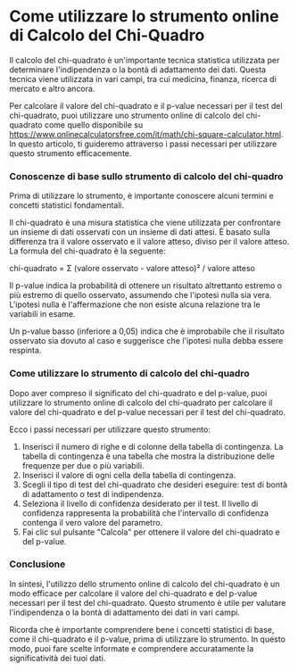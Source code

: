 Come utilizzare lo strumento online di Calcolo del Chi-Quadro
=============================================================

Il calcolo del chi-quadrato è un'importante tecnica statistica utilizzata per determinare l'indipendenza o la bontà di adattamento dei dati. Questa tecnica viene utilizzata in vari campi, tra cui medicina, finanza, ricerca di mercato e altro ancora.

Per calcolare il valore del chi-quadrato e il p-value necessari per il test del chi-quadrato, puoi utilizzare uno strumento online di calcolo del chi-quadrato come quello disponibile su <https://www.onlinecalculatorsfree.com/it/math/chi-square-calculator.html>. In questo articolo, ti guideremo attraverso i passi necessari per utilizzare questo strumento efficacemente.

### Conoscenze di base sullo strumento di calcolo del chi-quadro

Prima di utilizzare lo strumento, è importante conoscere alcuni termini e concetti statistici fondamentali.

Il chi-quadrato è una misura statistica che viene utilizzata per confrontare un insieme di dati osservati con un insieme di dati attesi. È basato sulla differenza tra il valore osservato e il valore atteso, diviso per il valore atteso. La formula del chi-quadrato è la seguente:

chi-quadrato = Σ (valore osservato - valore atteso)² / valore atteso

Il p-value indica la probabilità di ottenere un risultato altrettanto estremo o più estremo di quello osservato, assumendo che l'ipotesi nulla sia vera. L'ipotesi nulla è l'affermazione che non esiste alcuna relazione tra le variabili in esame.

Un p-value basso (inferiore a 0,05) indica che è improbabile che il risultato osservato sia dovuto al caso e suggerisce che l'ipotesi nulla debba essere respinta.

### Come utilizzare lo strumento di calcolo del chi-quadro

Dopo aver compreso il significato del chi-quadrato e del p-value, puoi utilizzare lo strumento online di calcolo del chi-quadrato per calcolare il valore del chi-quadrato e del p-value necessari per il test del chi-quadrato.

Ecco i passi necessari per utilizzare questo strumento:

1. Inserisci il numero di righe e di colonne della tabella di contingenza. La tabella di contingenza è una tabella che mostra la distribuzione delle frequenze per due o più variabili.
2. Inserisci il valore di ogni cella della tabella di contingenza.
3. Scegli il tipo di test del chi-quadrato che desideri eseguire: test di bontà di adattamento o test di indipendenza.
4. Seleziona il livello di confidenza desiderato per il test. Il livello di confidenza rappresenta la probabilità che l'intervallo di confidenza contenga il vero valore del parametro.
5. Fai clic sul pulsante "Calcola" per ottenere il valore del chi-quadrato e del p-value.

### Conclusione

In sintesi, l'utilizzo dello strumento online di calcolo del chi-quadrato è un modo efficace per calcolare il valore del chi-quadrato e del p-value necessari per il test del chi-quadrato. Questo strumento è utile per valutare l'indipendenza o la bontà di adattamento dei dati in vari campi.

Ricorda che è importante comprendere bene i concetti statistici di base, come il chi-quadrato e il p-value, prima di utilizzare lo strumento. In questo modo, puoi fare scelte informate e comprendere accuratamente la significatività dei tuoi dati.